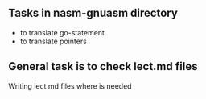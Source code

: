 ## Tasks in nasm-gnuasm directory
- to translate go-statement
- to translate pointers
## General task is to check lect.md files
Writing lect.md files where is needed
